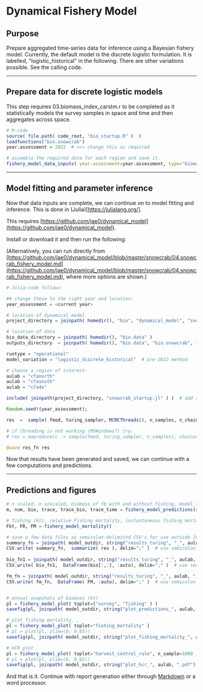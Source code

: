 # Dynamical Fishery Model 

## Purpose

Prepare aggregated time-series data for inference using a Bayesian fishery model. Currently, the default model is the discrete logistic formulation. It is labelled, "logistic_historical" in the following. There are other variations possible. See the calling code. 

---

## Prepare data for discrete logistic models

This step requires 03.biomass_index_carstm.r to be completed as it statistically models the survey samples in space and time and then aggregates across space. 


```r
# R-code
source( file.path( code_root, "bio_startup.R" )  )
loadfunctions("bio.snowcrab")
year.assessment = 2022  # <<< change this as required

# assemble the required data for each region and save it.
fishery_model_data_inputs( year.assessment=year.assessment, type="biomass_dynamics", for_julia=TRUE )
```


---

## Model fitting and parameter inference

Now that data inputs are complete, we can continue on to model fitting and inference. This is done in (Julia)[https://julialang.org/]. 

This requires [https://github.com/jae0/dynamical_model](https://github.com/jae0/dynamical_model). 

Install or download it and then run the following:

(Alternatively, you can run directly from [https://github.com/jae0/dynamical_model/blob/master/snowcrab/04.snowcrab_fishery_model.md](https://github.com/jae0/dynamical_model/blob/master/snowcrab/04.snowcrab_fishery_model.md), where more options are shown.)



```julia
# Julia-code follows:

## change these to the right year and location:
year_assessment = <current year>  

# location of dynamical_model
project_directory = joinpath( homedir(), "bio", "dynamical_model", "snowcrab" ) 

# location of data
bio_data_directory = joinpath( homedir(), "bio.data" )  
outputs_directory  = joinpath( homedir(), "bio.data", "bio.snowcrab", "fishery_model" ) 

runtype = "operational"
model_variation = "logistic_discrete_historical"  # pre-2022 method 

# choose a region of interest:
aulab = "cfanorth"
aulab = "cfasouth"
aulab = "cfa4x"

include( joinpath(project_directory, "snowcrab_startup.jl" ) )  # add some paths and package requirements

Random.seed!(year_assessment);

res  =  sample( fmod, turing_sampler, MCMCThreads(), n_samples, n_chains ) # sample in parallel 

# if threading is not working (MSWindows?) try:
# res = mapreduce(c -> sample(fmod, turing_sampler, n_samples), chainscat, 1:n_chains)

@save res_fn res

```

Now that results have been generated and saved, we can continue with a few computations and predictions.

---

## Predictions and figures


```julia
# n scaled, n unscaled, biomass of fb with and without fishing, model_traces, model_times 
m, num, bio, trace, trace_bio, trace_time = fishery_model_predictions(res ) 

# fishing (kt), relative Fishing mortality, instantaneous fishing mortality:
Fkt, FR, FM = fishery_model_mortality() 

# save a few data files as semicolon-delimited CSV's for use outside Julia
summary_fn = joinpath( model_outdir, string("results_turing", "_", aulab, "_summary", ".csv" ) )  
CSV.write( summary_fn,  summarize( res ), delim=";" )  # use semicolon as , also used in parm names
  
bio_fn1 = joinpath( model_outdir, string("results_turing", "_", aulab, "_bio_fishing", ".csv" ) )  
CSV.write( bio_fn1,  DataFrame(bio[:,:], :auto), delim=";" )  # use semicolon as , also used in parm names

fm_fn = joinpath( model_outdir, string("results_turing", "_", aulab, "_fm", ".csv" ) )  
CSV.write( fm_fn,  DataFrame( FM, :auto), delim=";" )  # use semicolon as , also used in parm names


# annual snapshots of biomass (kt) 
pl = fishery_model_plot( toplot=("survey", "fishing" ) )
savefig(pl, joinpath( model_outdir, string("plot_predictions_", aulab, ".pdf") )  )

# plot fishing mortality, , 
pl = fishery_model_plot( toplot="fishing_mortality" )
# pl = plot(pl, ylim=(0, 0.65))
savefig(pl, joinpath( model_outdir, string("plot_fishing_mortality_", aulab, ".pdf") )  )

# HCR plot
pl = fishery_model_plot( toplot="harvest_control_rule", n_sample=1000 ) #, alphav=0.01 )  # hcr
# pl = plot(pl, ylim=(0, 0.65))
savefig(pl, joinpath( model_outdir, string("plot_hcr_", aulab, ".pdf") )  )


```

And that is it. Continue with report generation either through [Markdown](./10.snowcrab_r_markdown_documents.md) or a word processor.

 